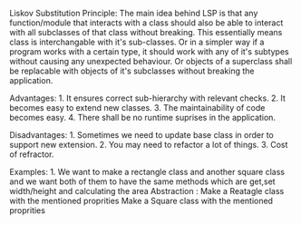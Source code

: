 Liskov Substitution Principle:
    The main idea behind LSP is that any function/module that interacts with a class should also be able to interact with all subclasses of that class without breaking. This essentially means class is interchangable with it's sub-classes.
    Or in a simpler way if a program works with a certain type, it should work with any of it's subtypes without causing any unexpected behaviour.
    Or objects of a superclass shall be replacable with objects of it's subclasses without breaking the application.

Advantages:
    1. It ensures correct sub-hierarchy with relevant checks.
    2. It becomes easy to extend new classes.
    3. The maintainability of code becomes easy.
    4. There shall be no runtime suprises in the application.

Disadvantages:
    1. Sometimes we need to update base class in order to support new extension.
    2. You may need to refactor a lot of things.
    3. Cost of refractor.

Examples:
    1. We want to make a rectangle class and another square class and we want both of them to have the same methods which are get,set width/height and calculating the area
    Abstraction :
    Make a Reatagle class with the mentioned proprities
    Make a Square class with the mentioned proprities